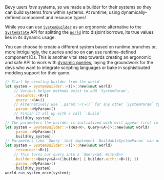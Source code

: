 Bevy users *love* systems, so we made a builder for their systems so they can build systems from within systems.
At runtime, using dynamically-defined component and resource types!

While you can use [`SystemBuilder`](https://docs.rs/bevy/0.14/bevy/ecs/prelude/struct.SystemBuilder.html) as an ergonomic alternative to the [`SystemState`](https://docs.rs/bevy/0.14/bevy/ecs/system/struct.SystemState.html) API for splitting the [`World`](https://docs.rs/bevy/0.14/bevy/ecs/prelude/struct.World.html) into disjoint borrows, its true values lies in its dynamic usage.

You can choose to create a different system based on runtime branches or, more intriguingly, the queries and so on can use runtime-defined component IDs.
This is another vital step towards creating an ergonomic and safe API to work with [dynamic queries](https://bevyengine.org/news/bevy-0-13/#dynamic-queries),
laying the groundwork for the devs who want to integrate scripting languages or bake in sophisticated modding support for their game.

```rust
// Start by creating builder from the world
let system = SystemBuilder::<()>::new(&mut world)
    // Various helper methods exist to add `SystemParam`.
    .resource::<R>()
    .query::<&A>()
    // Alternatively use `.param::<T>()` for any other `SystemParam` types.
    .param::<MyParam>()
    // Finish it all up with a call `.build`
    .build(my_system);
// The parameters the builder is initialized with will appear first in the arguments.
let system = SystemBuilder::<(Res<R>, Query<&A>)>::new(&mut world)
    .param::<MyParam>()
    .build(my_system);
// Parameters like `Query` that implement `BuildableSystemParam` can use `.builder::<T>()` to build in place.
let system = SystemBuilder::<()>::new(&mut world)
    .resource::<R>()
    // This turns our query into a `Query<&A, With<B>>`
    .builder::<Query<&A>>(|builder| { builder.with::<B>(); })
    .param::<MyParam>()
    .build(my_system);
world.run_system_once(system);
```
